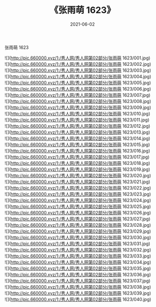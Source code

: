 ﻿---
layout: post
title:  《张雨萌 1623》
date:   2021-06-02
img: http://pic.660000.xyz/1:/秀人网/秀人网第02部分/张雨萌 1623/000.jpg
categories: [美女, 清纯, 唯美]
---

张雨萌 1623

  ![](http://pic.660000.xyz/1:/秀人网/秀人网第02部分/张雨萌 1623/001.jpg) <br> ![](http://pic.660000.xyz/1:/秀人网/秀人网第02部分/张雨萌 1623/002.jpg) <br> ![](http://pic.660000.xyz/1:/秀人网/秀人网第02部分/张雨萌 1623/003.jpg) <br> ![](http://pic.660000.xyz/1:/秀人网/秀人网第02部分/张雨萌 1623/004.jpg) <br> ![](http://pic.660000.xyz/1:/秀人网/秀人网第02部分/张雨萌 1623/005.jpg) <br> ![](http://pic.660000.xyz/1:/秀人网/秀人网第02部分/张雨萌 1623/006.jpg) <br> ![](http://pic.660000.xyz/1:/秀人网/秀人网第02部分/张雨萌 1623/007.jpg) <br> ![](http://pic.660000.xyz/1:/秀人网/秀人网第02部分/张雨萌 1623/008.jpg) <br> ![](http://pic.660000.xyz/1:/秀人网/秀人网第02部分/张雨萌 1623/009.jpg) <br> ![](http://pic.660000.xyz/1:/秀人网/秀人网第02部分/张雨萌 1623/010.jpg) <br> ![](http://pic.660000.xyz/1:/秀人网/秀人网第02部分/张雨萌 1623/011.jpg) <br> ![](http://pic.660000.xyz/1:/秀人网/秀人网第02部分/张雨萌 1623/012.jpg) <br> ![](http://pic.660000.xyz/1:/秀人网/秀人网第02部分/张雨萌 1623/013.jpg) <br> ![](http://pic.660000.xyz/1:/秀人网/秀人网第02部分/张雨萌 1623/014.jpg) <br> ![](http://pic.660000.xyz/1:/秀人网/秀人网第02部分/张雨萌 1623/015.jpg) <br> ![](http://pic.660000.xyz/1:/秀人网/秀人网第02部分/张雨萌 1623/016.jpg) <br> ![](http://pic.660000.xyz/1:/秀人网/秀人网第02部分/张雨萌 1623/017.jpg) <br> ![](http://pic.660000.xyz/1:/秀人网/秀人网第02部分/张雨萌 1623/018.jpg) <br> ![](http://pic.660000.xyz/1:/秀人网/秀人网第02部分/张雨萌 1623/019.jpg) <br> ![](http://pic.660000.xyz/1:/秀人网/秀人网第02部分/张雨萌 1623/020.jpg) <br> ![](http://pic.660000.xyz/1:/秀人网/秀人网第02部分/张雨萌 1623/021.jpg) <br> ![](http://pic.660000.xyz/1:/秀人网/秀人网第02部分/张雨萌 1623/022.jpg) <br> ![](http://pic.660000.xyz/1:/秀人网/秀人网第02部分/张雨萌 1623/023.jpg) <br> ![](http://pic.660000.xyz/1:/秀人网/秀人网第02部分/张雨萌 1623/024.jpg) <br> ![](http://pic.660000.xyz/1:/秀人网/秀人网第02部分/张雨萌 1623/025.jpg) <br> ![](http://pic.660000.xyz/1:/秀人网/秀人网第02部分/张雨萌 1623/026.jpg) <br> ![](http://pic.660000.xyz/1:/秀人网/秀人网第02部分/张雨萌 1623/027.jpg) <br> ![](http://pic.660000.xyz/1:/秀人网/秀人网第02部分/张雨萌 1623/028.jpg) <br> ![](http://pic.660000.xyz/1:/秀人网/秀人网第02部分/张雨萌 1623/029.jpg) <br> ![](http://pic.660000.xyz/1:/秀人网/秀人网第02部分/张雨萌 1623/030.jpg) <br> ![](http://pic.660000.xyz/1:/秀人网/秀人网第02部分/张雨萌 1623/031.jpg) <br> ![](http://pic.660000.xyz/1:/秀人网/秀人网第02部分/张雨萌 1623/032.jpg) <br> ![](http://pic.660000.xyz/1:/秀人网/秀人网第02部分/张雨萌 1623/033.jpg) <br> ![](http://pic.660000.xyz/1:/秀人网/秀人网第02部分/张雨萌 1623/034.jpg) <br> ![](http://pic.660000.xyz/1:/秀人网/秀人网第02部分/张雨萌 1623/035.jpg) <br> ![](http://pic.660000.xyz/1:/秀人网/秀人网第02部分/张雨萌 1623/036.jpg) <br> ![](http://pic.660000.xyz/1:/秀人网/秀人网第02部分/张雨萌 1623/037.jpg) <br> ![](http://pic.660000.xyz/1:/秀人网/秀人网第02部分/张雨萌 1623/038.jpg) <br> ![](http://pic.660000.xyz/1:/秀人网/秀人网第02部分/张雨萌 1623/039.jpg) <br> ![](http://pic.660000.xyz/1:/秀人网/秀人网第02部分/张雨萌 1623/040.jpg) <br>